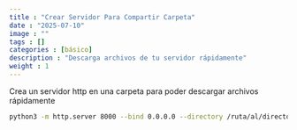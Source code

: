 ```yaml
---
title : "Crear Servidor Para Compartir Carpeta"
date : "2025-07-10"
image : ""
tags : []
categories : [básico]
description : "Descarga archivos de tu servidor rápidamente"
weight : 1
---
```



Crea un servidor http en una carpeta para poder descargar archivos rápidamente
```sh
python3 -m http.server 8000 --bind 0.0.0.0 --directory /ruta/al/directorio
